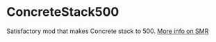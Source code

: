 # ConcreteStack500

Satisfactory mod that makes Concrete stack to 500. [More info on SMR](https://ficsit.app/mod/ubjtpwrNUqGkb)